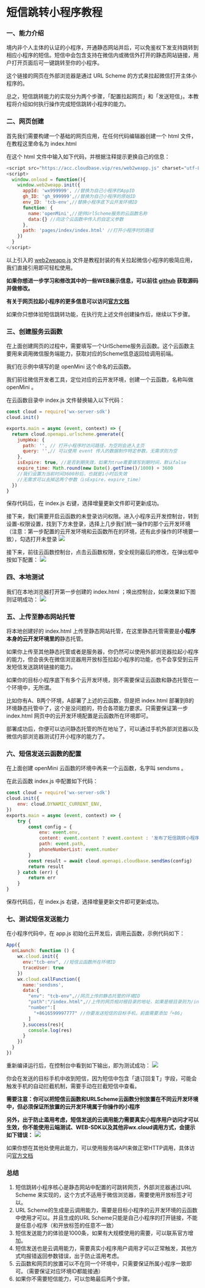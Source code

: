 # 短信跳转小程序教程

### 一、能力介绍

境内非个人主体的认证的小程序，开通静态网站并后，可以免鉴权下发支持跳转到相应小程序的短信。短信中会包含支持在微信内或微信外打开的静态网站链接，用户打开页面后可一键跳转至你的小程序。

这个链接的网页在外部浏览器是通过 URL Scheme 的方式来拉起微信打开主体小程序的。

总之，短信跳转能力的实现分为两个步骤，「配置拉起网页」和「发送短信」。本教程将介绍如何执行操作完成短信跳转小程序的能力。

### 二、网页创建

首先我们需要构建一个基础的网页应用，在任何代码编辑器创建一个 html 文件，在教程这里命名为 index.html 

在这个 html 文件中输入如下代码，并根据注释提示更换自己的信息：
``` js
<script src="https://acc.cloudbase.vip/res/web2weapp.js" charset="utf-8"></script>
<script>
  window.onload = function(){
    window.web2weapp.init({
      appId: 'wx999999', //替换为自己小程序的AppID
      gh_ID: 'gh_999999',//替换为自己小程序的原始ID
      env_ID: 'tcb-env',//替换小程序底下云开发环境ID
      function: {
        name:'openMini',//提供UrlScheme服务的云函数名称
        data:{} //向这个云函数中传入的自定义参数
      },
      path: 'pages/index/index.html' //打开小程序时的路径
    })
  }
</script>
```

以上引入的 [web2weapp.js](https://acc.cloudbase.vip/res/web2weapp.js) 文件是教程封装的有关拉起微信小程序的极简应用，我们直接引用即可轻松使用。

**如果你想进一步学习和修改其中的一些WEB展示信息，可以前往 [github](https://github.com/TCloudBase/WXSEVER-SMS) 获取源码并做修改。**

**有关于网页拉起小程序的更多信息可以访问[官方文档](https://developers.weixin.qq.com/miniprogram/dev/wxcloud/guide/staticstorage/jump-miniprogram.html)**

如果你只想体验短信跳转功能，在执行完上述文件创建操作后，继续以下步骤。

### 三、创建服务云函数

在上面创建网页的过程中，需要填写一个UrlScheme服务云函数。这个云函数主要用来调用微信服务端能力，获取对应的Scheme信息返回给调用前端。

我们在示例中填写的是 openMini 这个命名的云函数。

我们前往微信开发者工具，定位对应的云开发环境，创建一个云函数，名称叫做 openMini 。

在云函数目录中 index.js 文件替换输入以下代码：
``` js
const cloud = require('wx-server-sdk')
cloud.init()

exports.main = async (event, context) => {
  return cloud.openapi.urlscheme.generate({
    jumpWxa: {
      path: '', // 打开小程序时访问路径，为空则会进入主页
      query: '',// 可以使用 event 传入的数据制作特定参数，无需求则为空
    },
    isExpire: true, //是否到期失效，如果为true需要填写到期时间，默认false
    expire_time: Math.round(new Date().getTime()/1000) + 3600
    //我们设置为当前时间3600秒后，也就是1小时后失效
    //无需求可以去掉这两个参数（isExpire，expire_time）
  })
}
```

保存代码后，在 index.js 右键，选择增量更新文件即可更新成功。

接下来，我们需要开启云函数的未登录访问权限。进入小程序云开发控制台，转到设置-权限设置，找到下方未登录，选择上几步我们统一操作的那个云开发环境（注意：第一步配置的云开发环境和云函数所在的环境，还有此步操作的环境要一致），勾选打开未登录
![](res/02.png)

接下来，前往云函数控制台，点击云函数权限，安全规则最后的修改，在弹出框中按如下配置：
![](res/03.png)

### 四、本地测试

我们在本地浏览器打开第一步创建的 index.html ；唤出控制台，如果效果如下图则证明成功：
![](res/01.png)

### 五、上传至静态网站托管

将本地创建好的 index.html 上传至静态网站托管，在这里静态托管需要是**小程序本身的云开发环境里的**静态托管。

如果你上传至其他静态托管或者是服务器，你仍然可以使用外部浏览器拉起小程序的能力，但会丧失在微信浏览器用开放标签拉起小程序的功能，也不会享受到云开发短信发送跳转链接的能力。

如果你的目标小程序底下有多个云开发环境，则不需要保证云函数和静态托管在一个环境中，无所谓。

比如你有A、B两个环境，A部署了上述的云函数，但是把 index.html 部署到B的环境静态托管中了，这个是没问题的，符合各项能力要求。只需要保证第一步 index.html 网页中的云开发环境配置是云函数所在环境即可。

部署成功后，你便可以访问静态托管的所在地址了，可以通过手机外部浏览器以及微信内部浏览器测试打开小程序的能力了。

### 六、短信发送云函数的配置

在上面创建 openMini 云函数的环境中再来一个云函数，名字叫 sendsms 。

在此云函数 index.js 中配置如下代码：
``` js
const cloud = require('wx-server-sdk')
cloud.init({
	env: cloud.DYNAMIC_CURRENT_ENV,
})
exports.main = async (event, context) => {
	try {
		const config = {
			env: event.env,
			content: event.content ? event.content : '发布了短信跳转小程序的新能力',
			path: event.path,
			phoneNumberList: event.number
		}
		const result = await cloud.openapi.cloudbase.sendSms(config)
		return result
	} catch (err) {
		return err
	}
}
```
保存代码后，在 index.js 右键，选择增量更新文件即可更新成功。

### 七、测试短信发送能力

在小程序代码中，在 app.js 初始化云开发后，调用云函数，示例代码如下：
``` js
App({
  onLaunch: function () {
    wx.cloud.init({
      env:"tcb-env", //短信云函数所在环境ID
      traceUser: true
    })
    wx.cloud.callFunction({
      name:'sendsms',
      data:{
        "env": "tcb-env",//网页上传的静态托管的环境ID
        "path":"/index.html",//上传的网页相对根目录的地址，如果是根目录则为/index.html
        "number":[
          "+8616599997777" //你要发送短信的目标手机，前面需要添加「+86」
        ]
      },success(res){
        console.log(res)
      }
    })
  }
})
```

重新编译运行后，在控制台中看到如下输出，即为测试成功：
![](res/04.png)

你会在发送的目标手机中收到短信，因为短信中包含「退订回复T」字段，可能会触发手机的自动拦截机制，需要手动在拦截短信中查看。

**需要注意：你可以把短信云函数和URLScheme云函数分别放置在不同云开发环境中，但必须保证所放置的云开发环境属于你操作的小程序**

**另外，出于防止滥用考虑，短信发送的云调用能力需要真实小程序用户访问才可以生效，你不能使用云端测试、WEB-SDK以及其他非wx.cloud调用方式，会提示如下错误：**
![](res/05.png)

如果你想在其他处使用此能力，可以使用服务端API来做正常HTTP调用，具体访问[官方文档](https://developers.weixin.qq.com/miniprogram/dev/api-backend/open-api/cloudbase/cloudbase.sendSms.html)

### 总结

1. 短信跳转小程序核心是静态网站中配置的可跳转网页，外部浏览器通过URL Scheme 来实现的，这个方式不适用于微信浏览器，需要使用开放标签才可以。
2. URL Scheme的生成是云调用能力，需要是目标小程序的云开发环境的云函数中使用才可以。并且生成的URL Scheme只能是自己小程序的打开链接，不能是任意小程序（和开放标签的任意不一致）
3. 短信发送能力的体验是1000条，如果有大规模使用的需要，可以联系官方增加。
4. 短信发送也是云调用能力，需要真实小程序用户调用才可以正常触发，其他方式均报错返回参数错误，出于防止滥用考虑。
5. 云函数和网页的放置可以不在同一个环境中，只需要保证所属小程序一致即可。（需要保证对应环境ID都能接通）
6. 如果你不需要短信能力，可以忽略最后两个步骤。

